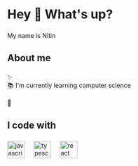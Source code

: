 <h1 align="left">Hey 👋 What's up?</h1>

###

<p align="left">My name is Nitin </p>

###

<h2 align="left">About me</h2>

###

<p align="left">✨ <br>📚 I'm currently learning  computer science <br><br>🎲 </p>

###

<h2 align="left">I code with</h2>

###

<div align="left">
  <img src="https://cdn.jsdelivr.net/gh/devicons/devicon/icons/javascript/javascript-original.svg" height="40" alt="javascript logo"  />
  <img width="12" />
  <img src="https://cdn.jsdelivr.net/gh/devicons/devicon/icons/typescript/typescript-original.svg" height="40" alt="typescript logo"  />
  <img width="12" />
  <img src="https://cdn.jsdelivr.net/gh/devicons/devicon/icons/react/react-original.svg" height="40" alt="react logo"  />
  <img width="12" />
  
  

###
